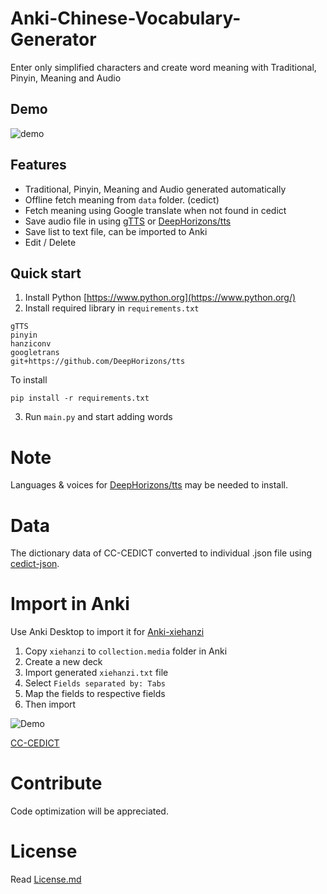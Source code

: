 # Anki-Chinese-Vocabulary-Generator
Enter only simplified characters and create word meaning with Traditional, Pinyin, Meaning and Audio

## Demo
![demo](https://raw.githubusercontent.com/infinyte7/Anki-Chinese-Vocabulary-Generator/master/Images/demo.gif)

## Features
- Traditional, Pinyin, Meaning and Audio generated automatically
- Offline fetch meaning from ```data``` folder. (cedict)
- Fetch meaning using Google translate when not found in cedict
- Save audio file in using [gTTS](https://gtts.readthedocs.io/) or [DeepHorizons/tts](https://github.com/DeepHorizons/tts)
- Save list to text file, can be imported to Anki
- Edit / Delete 

## Quick start
 1. Install Python [https://www.python.org](https://www.python.org/)
 2. Install required library in ```requirements.txt```
```
gTTS
pinyin
hanziconv
googletrans
git+https://github.com/DeepHorizons/tts
```
To install
```
pip install -r requirements.txt
```

3. Run ```main.py``` and start adding words

# Note
Languages & voices for [DeepHorizons/tts](https://github.com/DeepHorizons/tts) may be needed to install.

# Data
The dictionary data of CC-CEDICT converted to individual .json file using [cedict-json](https://github.com/infinyte7/cedict-json).

# Import in Anki 
Use Anki Desktop to import it for [Anki-xiehanzi](https://github.com/infinyte7/Anki-xiehanzi)
1. Copy ```xiehanzi``` to ```collection.media``` folder in Anki
2. Create a new deck
3. Import generated ```xiehanzi.txt``` file
4. Select ```Fields separated by: Tabs```
5. Map the fields to respective fields 
6. Then import

![Demo](https://raw.githubusercontent.com/infinyte7/Anki-Chinese-Vocabulary-Generator/master/Images/import_demo.gif)

[CC-CEDICT](https://www.mdbg.net/chinese/dictionary?page=cedict)

# Contribute
Code optimization will be appreciated.

# License
Read [License.md](/License.md)